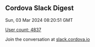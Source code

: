 ## Cordova Slack Digest
Sun, 03 Mar 2024 08:20:51 GMT

[User count: 4837](https://cordova.slack.com/)


Join the conversation at [slack.cordova.io](http://slack.cordova.io/)
